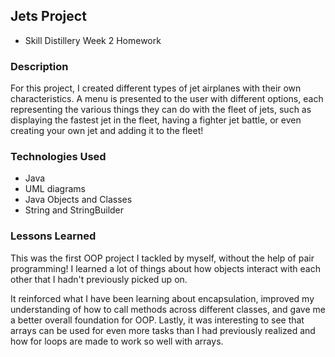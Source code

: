 ## Jets Project

* Skill Distillery Week 2 Homework

### Description
For this project, I created different types of jet airplanes with their
own characteristics. A menu is presented to the user with different
options, each representing the various things they can do with the fleet of jets, such as 
displaying the fastest jet in the fleet, having a fighter jet battle, or even creating your 
own jet and adding it to the fleet!  

### Technologies Used
* Java
* UML diagrams
* Java Objects and Classes
* String and StringBuilder

### Lessons Learned
This was the first OOP project I tackled by myself, without the help
of pair programming! I learned a lot of things about how objects interact with
each other that I hadn't previously picked up on.

It reinforced what I have been learning about encapsulation, improved my understanding
of how to call methods across different classes, and gave me a better overall foundation for OOP.
Lastly, it was interesting to see that arrays can be used for even more tasks
than I had previously realized and how for loops are made to work so well with arrays. 
